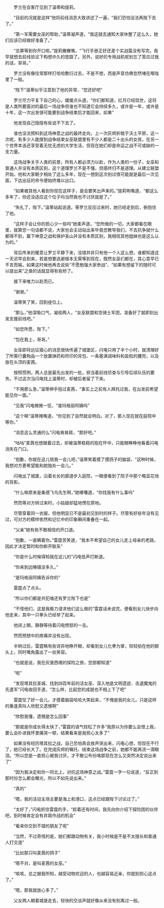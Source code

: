 　　罗兰在会客厅见到了温蒂和提莉。

　　“目前的况就是这样”他将前线消息大致讲述了一遍，“我们恐怕没法再拖下去了。”

　　“第一军需要女巫的帮助，”温蒂凝声道，“我这就去通知大家休整了这么久，她们应该已经做好准备了。”

　　“总算等到你开口啦，”提莉撇撇嘴，“飞行手册正好还差个实战篇没有写完，我早就想去前线验证下构想许久的思路了。另外，说好的专用战机呢别忘了答应过我的话，哥哥。”

　　罗兰没有像往常那样打哈哈敷衍过去，不是不想，而是声音仿佛忽然堵在喉咙里了一般。

　　“陛下”温蒂似乎注意到了他的异常，“您还好吧”

　　罗兰尽力平复下自己的心，缓缓点头道，“你们都知道，红月已经现世，这将是人类所要面对的最后一场战争但谁也不知道它会持续多久，或许是一年，或许是十年，这一次出发很可能要到战争结束后才能回来，如果”

　　他发现自己隐隐有些说不下去了。

　　谁也没法预料到这场神意之战的最终走向，上一次灰烬折戟于沃土平原，这一次呢，有多少人能撑到战争结束女巫联盟里有不少人都是二十出头的女孩，在另一个世界本该还享受着无忧无虑的大学生活，但现在她们却是命运之战不可或缺的一支力量。

　　这场战争关乎人类的前景，所有人都必须力以赴，作为人类的一份子，女巫和普通人并没有本质区别，这个道理罗兰不是不懂，但感终归不是道理。从建立联盟开始，他和大家朝夕相处了这么多年，现在一想到这次别过很可能就是最后一次见面，下达出征的命令便始终难以出口。

　　“如果被其他人看到你现在这样子，是会要笑出声来的。”提莉咧嘴道，“都这么多年了，你还没适应这个位子吗当然我也不讨厌就是了。”

　　“失礼了，陛下。”温蒂站起说道。等罗兰反应过来时，她已经走到后，俯抱住了他。

　　“这样子会让你的担心少一些吗”她柔声道，“您所做的一切，大家都看在眼里，就算您一句话都不说，大家也会主动站出来毕竟您教导我们，不去抗争就什么都得不到，赢下神意之战和保护圣山并没有本质区别，我相信其他姐妹也是这么认为的。”

　　背后传来的暖意让罗兰平静下来，没错并非只有他一个人这么想，谁都知道这一天迟早会到来，若是想要逃避根本无需等到现在，既然女巫们都在，其心意早已不言而喻。如果这时候他再去说些“不愿勉强大家参战”、“如果有想留下的随时可以提出来”之类的话就显得有些矫了。

　　接下来唯力以赴而已。

　　“谢谢。”

　　温蒂笑了笑，回到座位上。

　　“那么，”他深吸口气，凝视两人，“女巫联盟和空骑士军团，准备好了就即刻出发支援前线吧。”

　　“如您所愿，陛下。”

　　“包在我上，哥哥。”

　　女巫即将远征狼心的消息很快传遍了城堡区，闪电只用了半个小时，就清理好了所需行囊物品一个放置弹药和符印的背包、一条塞满调味料和盐粒的腰兜，以及放在头顶的麦茜。

　　按照惯例，两人总是最先出发的一批，担当着前线侦查与引导后续队伍的要务。不过这次当闪电找上温蒂时，却被后者留了下来。

　　“不用那么急，”温蒂伸手抱过麦茜，“事实上之前有人拜托过我，在出发前希望能见你一面。”

　　“见我”闪电微微一怔，“谁玛格丽阿姨吗”

　　“这个嘛”温蒂掩嘴道，“你见到了自然就会明白。对了，那人现在就在庭院中等你。”

　　“消息这么灵通的么”闪电耸耸肩，“那好吧。”

　　“咕咕”麦茜也想跟着过去，却被温蒂稳稳的抱在怀中，只能眼睁睁地看着闪电消失在门口。

　　“抱歉，你就在这儿陪我一会儿吧，”温蒂笑着摸了摸鸽子的脑袋，“这种时候，我想对方更希望能和她独处一会儿。”

　　闪电出了城堡，沿着长长的廊道步入庭院，一眼便看到了院子中那个略显花俏的背影。

　　“什么嘛原来是桑德飞鸟先生啊，”她嘟囔道，“你找我有什么事吗”

　　然而等对方转过来时，小姑娘却猛地愣在原地。

　　尽管穿着同一衣服，但他明显已不是最初见到时的样子。尽管有好些年没有见过，可对方的模样依然和记忆中的印象瞬间重叠在一起。

　　“父亲”她有些不敢相信的开口道。

　　“抱歉，一直瞒着你。”雷霆苦笑道，“我本不希望自己的女儿走上母亲的老路，因此才决定暂时和你断开联系”

　　“你是什么时候得知我在这儿的”闪电低声打断道。

　　“你来到边陲镇没多久。”

　　“是玛格丽阿姨告诉你的”

　　雷霆点了点头。

　　“所以你们都是共犯咯还有罗兰陛下也是”

　　“不怪他们，这是我极力请求他们这么做的”雷霆话未说完，便看到女儿快步向他走来，其中一只拳头已经举了起来。

　　他闭上眼，静静等待着闪电愤怒的一击。

　　然而预想中的疼痛并没有出现。

　　半晌过后，雷霆略有些讶异地睁开眼，却看到女儿化拳为掌，轻轻拍在他的额头上，同时嘴角露出了一丝笑容。

　　“也就是说，我在灰堡西境的探险之旅，您部都知道”

　　“呃”

　　“发现塔其拉圣城、找到四百年前的活女巫、深入地底文明遗迹、击退魔鬼的先遣军”闪电收回手道，“怎么样，比起您的成就也不相上下了吧”

　　雷霆怔了好一会儿，才摸着脑袋哈哈大笑起来，“不愧是我的女儿，只是这样的重逢真叫人欣慰又遗憾啊”

　　“欣慰我懂，遗憾是怎么回事”

　　“那就是你成长得太快了，”雷霆的语气轻松了许多“我原以为你要么会恨上我，要么会扑进我怀里痛哭一顿，结果看来是我担心太多了”

　　如果没有经历塔其拉之战，自己恐怕真会放声哭出来，闪电心想，但现在不行了，她已经长大了。在完成灰烬的嘱托、结束这场战争之前，她都不能再流一滴眼泪。“所以您是一直担心被我讨厌，才不敢公布份咯那现在怎么又突然决定说出来了”

　　“因为我决定和你一同北上，对抗这场神意之战。”雷霆一字一句说道，“反正到那时份怎么都会曝光，所以不如先说出来。”

　　“真的”

　　“嗯，我的活动主场主要是海上和港口，这点已经跟陛下讨论过了。”

　　“太好了，”闪电抓住雷霆的手，“趁着还有时间，我先向你介绍下探险团的伙伴吧，到时候肯定会有并肩作战的机会”

　　“看来你交到不错的朋友了呢”

　　“当然，不过奇怪的是，她们都跟动物有关，我小时候是不是不太擅长和普通人打交道”

　　“比如那只叫麦茜的鸽子”

　　“嗯不对，是叫麦茜的女巫。”

　　“咳咳，总之据我所知，越受动物欢迎的人，也越容易近亲，你就别担心这点了。”

　　“嗯，那我就放心多了。”

　　父女两人朝着城堡走去，轻快的交谈声就好像从来没有别离过一般。
